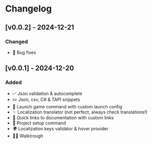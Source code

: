 # Changelog

## [v0.0.2] - 2024-12-21

### Changed

- 🐛 Bug fixes

## [v0.0.1] - 2024-12-20

### Added

- ✅ Json validation & autocomplete
- ✏️ Json, csv, C# & TAPI snippets
- 🚀 Launch game command with custom launch config
- ✨ Localization translator (not perfect, always check translations!)
- 📖 Quick links to documentation with custom links
- 📁 Project setup command
- 🌍 Localization keys validator & hover provider
- 🙋‍♂️ Walktrough
